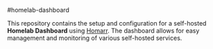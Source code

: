#homelab-dashboard

This repository contains the setup and configuration for a self-hosted **Homelab Dashboard** using [Homarr](https://homarr.dev). The dashboard allows for easy management and monitoring of various self-hosted services. 
